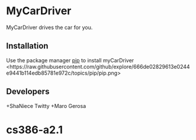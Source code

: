 # MyCarDriver
MyCarDriver drives the car for you.
## Installation
Use the package manager [pip]([https://pages.github.com/](https://pypi.org/project/pip/)) to install myCarDriver
<https://raw.githubusercontent.com/github/explore/666de02829613e0244e9441b114edb85781e972c/topics/pip/pip.png>
## Developers
+ShaNiece Twitty
+Maro Gerosa
# cs386-a2.1
